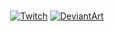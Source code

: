
<br>

<div align="center">
  
  [![Twitch](https://img.shields.io/badge/twitch-A970FF?style=for-the-badge&logo=twitch&logoColor=white)]([https://www.twitch.tv/meti0x7cb](https://www.twitch.tv/foursplaysroblox))
  [![DeviantArt](https://img.shields.io/badge/DeviantArt-05CC47?style=for-the-badge&logo=deviantart&logoColor=white)]([https://www.deviantart.com/foursplaysroblox])
  
</div>
